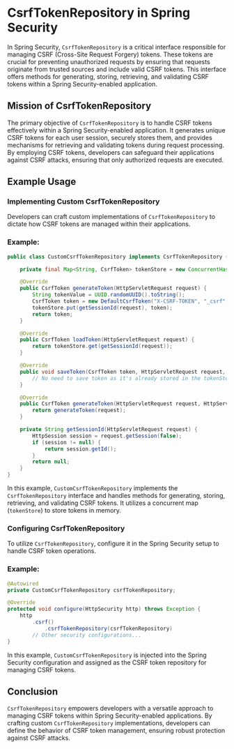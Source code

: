 # CsrfTokenRepository in Spring Security

In Spring Security, `CsrfTokenRepository` is a critical interface responsible for managing CSRF (Cross-Site Request Forgery) tokens. These tokens are crucial for preventing unauthorized requests by ensuring that requests originate from trusted sources and include valid CSRF tokens. This interface offers methods for generating, storing, retrieving, and validating CSRF tokens within a Spring Security-enabled application.

## Mission of CsrfTokenRepository

The primary objective of `CsrfTokenRepository` is to handle CSRF tokens effectively within a Spring Security-enabled application. It generates unique CSRF tokens for each user session, securely stores them, and provides mechanisms for retrieving and validating tokens during request processing. By employing CSRF tokens, developers can safeguard their applications against CSRF attacks, ensuring that only authorized requests are executed.

## Example Usage

### Implementing Custom CsrfTokenRepository

Developers can craft custom implementations of `CsrfTokenRepository` to dictate how CSRF tokens are managed within their applications.

### Example:

```java
public class CustomCsrfTokenRepository implements CsrfTokenRepository {

    private final Map<String, CsrfToken> tokenStore = new ConcurrentHashMap<>();

    @Override
    public CsrfToken generateToken(HttpServletRequest request) {
        String tokenValue = UUID.randomUUID().toString();
        CsrfToken token = new DefaultCsrfToken("X-CSRF-TOKEN", "_csrf", tokenValue);
        tokenStore.put(getSessionId(request), token);
        return token;
    }

    @Override
    public CsrfToken loadToken(HttpServletRequest request) {
        return tokenStore.get(getSessionId(request));
    }

    @Override
    public void saveToken(CsrfToken token, HttpServletRequest request, HttpServletResponse response) {
        // No need to save token as it's already stored in the tokenStore
    }

    @Override
    public CsrfToken generateToken(HttpServletRequest request, HttpServletResponse response) {
        return generateToken(request);
    }

    private String getSessionId(HttpServletRequest request) {
        HttpSession session = request.getSession(false);
        if (session != null) {
            return session.getId();
        }
        return null;
    }
}
```

In this example, `CustomCsrfTokenRepository` implements the `CsrfTokenRepository` interface and handles methods for generating, storing, retrieving, and validating CSRF tokens. It utilizes a concurrent map (`tokenStore`) to store tokens in memory.

### Configuring CsrfTokenRepository

To utilize `CsrfTokenRepository`, configure it in the Spring Security setup to handle CSRF token operations.

### Example:

```java
@Autowired
private CustomCsrfTokenRepository csrfTokenRepository;

@Override
protected void configure(HttpSecurity http) throws Exception {
    http
        .csrf()
            .csrfTokenRepository(csrfTokenRepository)
        // Other security configurations...
}
```

In this example, `CustomCsrfTokenRepository` is injected into the Spring Security configuration and assigned as the CSRF token repository for managing CSRF tokens.

## Conclusion

`CsrfTokenRepository` empowers developers with a versatile approach to managing CSRF tokens within Spring Security-enabled applications. By crafting custom `CsrfTokenRepository` implementations, developers can define the behavior of CSRF token management, ensuring robust protection against CSRF attacks.
